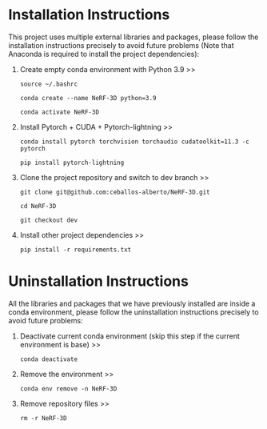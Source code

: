 # Installation Instructions

This project uses multiple external libraries and packages, please follow the installation instructions precisely to avoid future problems (Note that Anaconda is required to install the project dependencies):

1. Create empty conda environment with Python 3.9 >>

    `source ~/.bashrc`

    `conda create --name NeRF-3D python=3.9`

    `conda activate NeRF-3D`

2. Install Pytorch + CUDA + Pytorch-lightning >>

    `conda install pytorch torchvision torchaudio cudatoolkit=11.3 -c pytorch`

    `pip install pytorch-lightning`

3. Clone the project repository and switch to dev branch >>

    `git clone git@github.com:ceballos-alberto/NeRF-3D.git`

    `cd NeRF-3D`

    `git checkout dev`

4. Install other project dependencies >>

    `pip install -r requirements.txt`

# Uninstallation Instructions

All the libraries and packages that we have previously installed are inside a conda environment, please follow the uninstallation instructions precisely to avoid future problems:

1. Deactivate current conda environment (skip this step if the current environment is base) >>

    `conda deactivate`

2. Remove the environment >>

    `conda env remove -n NeRF-3D`

3. Remove repository files >>

    `rm -r NeRF-3D`

